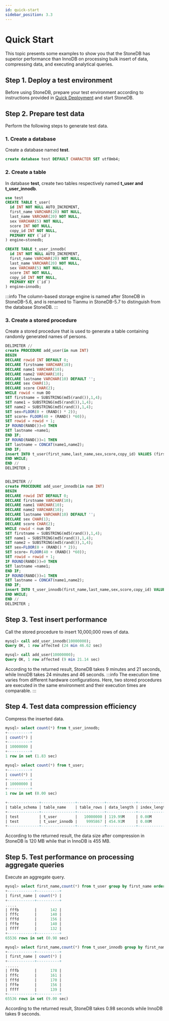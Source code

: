 ```yaml
---
id: quick-start
sidebar_position: 3.3
---
```


# Quick Start

This topic presents some examples to show you that the StoneDB has superior performance than InnoDB on processing bulk insert of data, compressing data, and executing analytical queries.
## **Step 1. Deploy a test environment**
Before using StoneDB, prepare your test environment according to instructions provided in [Quick Deployment](./quick-deployment/quick-deployment-57.md) and start StoneDB.
## **Step 2. Prepare test data**
Perform the following steps to generate test data.
### **1. Create a database**
Create a database named **test**.
```sql
create database test DEFAULT CHARACTER SET utf8mb4;
```
### **2. Create a table**
In database **test**, create two tables respectively named **t_user **and** t_user_innodb**.
```sql
use test
CREATE TABLE t_user(
  id INT NOT NULL AUTO_INCREMENT,
  first_name VARCHAR(20) NOT NULL,
  last_name VARCHAR(20) NOT NULL,
  sex VARCHAR(5) NOT NULL,
  score INT NOT NULL,
  copy_id INT NOT NULL,
  PRIMARY KEY (`id`)
) engine=stonedb;

CREATE TABLE t_user_innodb(
  id INT NOT NULL AUTO_INCREMENT,
  first_name VARCHAR(20) NOT NULL,
  last_name VARCHAR(20) NOT NULL,
  sex VARCHAR(5) NOT NULL,
  score INT NOT NULL,
  copy_id INT NOT NULL,
  PRIMARY KEY (`id`)
) engine=innodb;
```
:::info
The column-based storage engine is named after StoneDB in StoneDB-5.6, and is renamed to Tianmu in StoneDB-5.7 to distinguish from the database StoneDB.
:::
### 3. **Create a stored procedure**
Create a stored procedure that is used to generate a table containing randomly generated names of persons.
```sql
DELIMITER //
create PROCEDURE add_user(in num INT)
BEGIN
DECLARE rowid INT DEFAULT 0;
DECLARE firstname VARCHAR(10);
DECLARE name1 VARCHAR(10);
DECLARE name2 VARCHAR(10);
DECLARE lastname VARCHAR(10) DEFAULT '';
DECLARE sex CHAR(1);
DECLARE score CHAR(2);
WHILE rowid < num DO
SET firstname = SUBSTRING(md5(rand()),1,4); 
SET name1 = SUBSTRING(md5(rand()),1,4); 
SET name2 = SUBSTRING(md5(rand()),1,4); 
SET sex=FLOOR(0 + (RAND() * 2));
SET score= FLOOR(40 + (RAND() *60));
SET rowid = rowid + 1;
IF ROUND(RAND())=0 THEN 
SET lastname =name1;
END IF;
IF ROUND(RAND())=1 THEN
SET lastname = CONCAT(name1,name2);
END IF;
insert INTO t_user(first_name,last_name,sex,score,copy_id) VALUES (firstname,lastname,sex,score,rowid);  
END WHILE;
END //
DELIMITER ;


DELIMITER //
create PROCEDURE add_user_innodb(in num INT)
BEGIN
DECLARE rowid INT DEFAULT 0;
DECLARE firstname VARCHAR(10);
DECLARE name1 VARCHAR(10);
DECLARE name2 VARCHAR(10);
DECLARE lastname VARCHAR(10) DEFAULT '';
DECLARE sex CHAR(1);
DECLARE score CHAR(2);
WHILE rowid < num DO
SET firstname = SUBSTRING(md5(rand()),1,4); 
SET name1 = SUBSTRING(md5(rand()),1,4); 
SET name2 = SUBSTRING(md5(rand()),1,4); 
SET sex=FLOOR(0 + (RAND() * 2));
SET score= FLOOR(40 + (RAND() *60));
SET rowid = rowid + 1;
IF ROUND(RAND())=0 THEN 
SET lastname =name1;
END IF;
IF ROUND(RAND())=1 THEN
SET lastname = CONCAT(name1,name2);
END IF;
insert INTO t_user_innodb(first_name,last_name,sex,score,copy_id) VALUES (firstname,lastname,sex,score,rowid);  
END WHILE;
END //
DELIMITER ;
```
## **Step 3. Test insert performance**
Call the stored procedure to insert 10,000,000 rows of data.
```sql
mysql> call add_user_innodb(10000000);
Query OK, 1 row affected (24 min 46.62 sec)

mysql> call add_user(10000000);
Query OK, 1 row affected (9 min 21.14 sec)
```
According to the returned result, StoneDB takes 9 minutes and 21 seconds, while InnoDB takes 24 minutes and 46 seconds.
:::info
The execution time varies from different hardware configurations. Here, two stored procedures are executed in the same environment and their execution times are comparable. 
:::
## **Step 4. Test data compression efficiency**
Compress the inserted data.
```sql
mysql> select count(*) from t_user_innodb;
+----------+
| count(*) |
+----------+
| 10000000 |
+----------+
1 row in set (1.83 sec)

mysql> select count(*) from t_user;       
+----------+
| count(*) |
+----------+
| 10000000 |
+----------+
1 row in set (0.00 sec)

+--------------+---------------+------------+-------------+--------------+------------+---------+
| table_schema | table_name    | table_rows | data_length | index_length | total_size | engine  |
+--------------+---------------+------------+-------------+--------------+------------+---------+
| test         | t_user        |   10000000 | 119.99M     | 0.00M        | 119.99M    | STONEDB |
| test         | t_user_innodb |    9995867 | 454.91M     | 0.00M        | 454.91M    | InnoDB  |
+--------------+---------------+------------+-------------+--------------+------------+---------+
```
According to the returned result, the data size after compression in StoneDB is 120 MB while that in InnoDB is 455 MB.
## **Step 5. Test performance on processing aggregate queries**
Execute an aggregate query.
```sql
mysql> select first_name,count(*) from t_user group by first_name order by 1; 
+------------+----------+
| first_name | count(*) |
+------------+----------+
.....
| fffb       |      142 |
| fffc       |      140 |
| fffd       |      156 |
| fffe       |      140 |
| ffff       |      132 |
+------------+----------+
65536 rows in set (0.98 sec)

mysql> select first_name,count(*) from t_user_innodb group by first_name order by 1;
+------------+----------+
| first_name | count(*) |
+------------+----------+
......
| fffb       |      178 |
| fffc       |      161 |
| fffd       |      170 |
| fffe       |      156 |
| ffff       |      139 |
+------------+----------+
65536 rows in set (9.00 sec)
```
According to the returned result, StoneDB takes 0.98 seconds while InnoDB takes 9 seconds.
